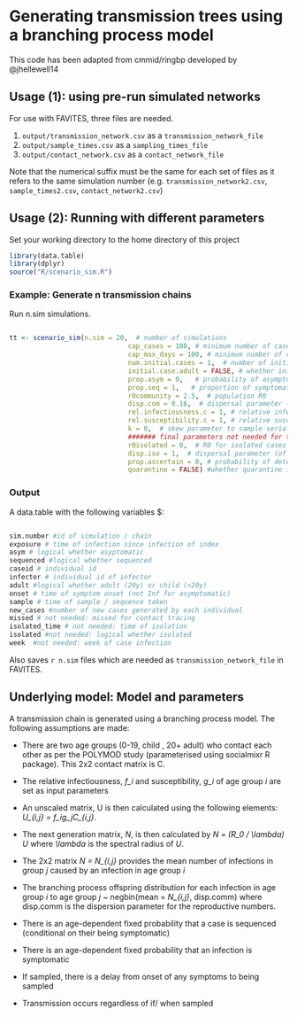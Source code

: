 # Generating transmission trees using a branching process model

This code has been adapted from cmmid/ringbp developed by @jhellewell14

## Usage (1): using pre-run simulated networks

For use with FAVITES, three files are needed. 

1. ```output/transmission_network.csv``` as a ```transmission_network_file```
2. ```output/sample_times.csv``` as a ```sampling_times_file```
3. ```output/contact_network.csv``` as a ```contact_network_file```

Note that the numerical suffix must be the same for each set of files as it refers to the same simulation number (e.g. ```transmission_network2.csv```, ```sample_times2.csv```, ```contact_network2.csv```)

## Usage (2): Running with different parameters

Set your working directory to the home directory of this project 

```r
library(data.table)
library(dplyr)
source("R/scenario_sim.R")
```

### Example: Generate n transmission chains

Run n.sim simulations.

```r

tt <- scenario_sim(n.sim = 20,  # number of simulations
                              cap_cases = 100, # minimum number of cases
                              cap_max_days = 100, # minimum number of days (simulation stops after either min cases or min days has been reached in n-1 generation
                              num.initial.cases = 1,  # number of initial infected individuals
                              initial.case.adult = FALSE, # whether initial case is an adult or a child
                              prop.asym = 0,   # probability of asymptomatic infection
                              prop.seq = 1,   # proportion of symptomatic cases that are sequenced
                              r0community = 2.5,  # population R0 
                              disp.com = 0.16,  # dispersal parameter (of neg binom distribution) of community reproduction numbers
                              rel.infectiousness.c = 1, # relative infectiousness of child infections to adult infections
                              rel.susceptibility.c = 1, # relative susceptibility of child infections to adult infections
                              k = 0,  # skew parameter to sample serial interval from incubation period distribution
                              ####### final parameters not needed for tranmission chain generation (assuming no isolation / quarantine)
                              r0isolated = 0,  # R0 for isolated cases
                              disp.iso = 1,  # dispersal parameter (of neg binom distribution) of reproduction numbers
                              prop.ascertain = 0, # probability of detecting case for isolation
                              quarantine = FALSE) #whether quarantine is implemented
```


### Output

A data.table with the following variables $:

```r

sim.number #id of simulation / chain
exposure # time of infection since infection of index 
asym # logical whether asyptomatic
sequenced #logical whether sequenced
caseid # individual id
infector # individual id of infector
adult #logical whether adult (20y) or child (<20y)
onset # time of symptom onset (not Inf for asymptomatic)
sample # time of sample / sequence taken
new_cases #number of new cases generated by each individual
missed # not needed: missed for contact tracing
isolated_time # not needed: time of isolation
isolated #not needed: logical whether isolated
week  #not needed: week of case infection 

```
Also saves ```r n.sim``` files which are needed as ```transmission_network_file``` in FAVITES. 

## Underlying model: Model and parameters

A transmission chain is generated using a branching process model. The following assumptions are made:

- There are two age groups (0-19, child , 20+ adult) who contact each other as per the POLYMOD study (parameterised using socialmixr R package). This 2x2 contact matrix is C.
- The relative infectiousness, *f_i* and susceptibility, *g_i* of age group *i* are set as input parameters
- An unscaled matrix, U is then calculated using the following elements: *U_{i,j} = f_ig_jC_{i,j}*.
- The next generation matrix, *N*,  is then calculated by *N = (R_0 / \lambda) U*  where *\lambda* is the spectral radius of *U*.
- The 2x2 matrix *N = N_{i,j}* provides the mean number of infections in group *j* caused by an infection in age group *i*
- The branching process offspring distribution for each infection in age group *i* to age group *j* ~ negbin(mean = *N_{i,j}*, disp.comm) where disp.comm is the dispersion parameter for the reproductive numbers.

- There is an age-dependent fixed probability that a case is sequenced (conditional on their being symptomatic)
- There is an age-dependent fixed probability that an infection is symptomatic
- If sampled, there is a delay from onset of any symptoms to being sampled
- Transmission occurs regardless of if/ when sampled


